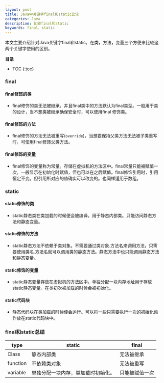 ```yaml
---
layout: post
title: Java中关键字final和static比较
categories: Java
description: 比较final和static
keywords: final、static
---
```


本文主要介绍针对Java关键字final和static，在类，方法，变量三个方便来比较这两个关键字使用的区别。  


**目录**

* TOC
{:toc}

### final

#### final修饰的类
* final修饰的类无法被继承，并且final类中的方法默认为final类型。一般用于类的设计，当不想类被继承确保安全时，可以使用final 修饰类。

#### final修饰的方法
* final修饰的方法无法被重写(`override`)，当想要保持父类方法无法被子类重写时，可使用final修饰父类方法。


#### final修饰的变量
* final修饰的变量称为常量。存储在虚拟机的方法区中。final常量只能被赋值一次，一般显示在初始化时赋值，但也可以在之后赋值。final修饰引用时，引用恒定不变。但引用所对应的值确实可以改变的。也同样适用于数组。



### static

#### static修饰的类
* static静态类在类加载的时候便会被编译。用于静态内部类。只能访问静态方法和静态变量。
 
#### static修饰的方法
* static静态方法不依赖于类对象。不需要通过类对象.方法名来调用方法，只需要使用类名.方法名就可以调用类的静态方法。静态方法中也只能调用静态方法和静态变量。

#### static修饰的变量
* static静态变量存放在虚拟机的方法区中。单独分配一块内存地址用于存放static静态变量。在类初次被加载的时候会被初始化。

#### static代码块
* 静态代码块在类加载的时候便会运行。可以将一些只需要执行一次的初始化动作放在static代码块中。


### final和static总结
 type | static | final  
-|-|-
Class |静态内部类|无法被继承
function|不依赖类对象|无法被重写|
variable|单独分配一块内存，类加载时初始化。|只能被赋值一次